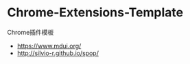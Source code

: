 # Chrome-Extensions-Template
Chrome插件模板


- https://www.mdui.org/
- http://silvio-r.github.io/spop/

